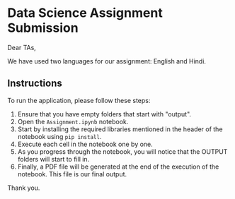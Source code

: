 # Data Science Assignment Submission

Dear TAs,

We have used two languages for our assignment: English and Hindi.

## Instructions

To run the application, please follow these steps:

1. Ensure that you have empty folders that start with "output".
2. Open the `Assignment.ipynb` notebook.
3. Start by installing the required libraries mentioned in the header of the notebook using `pip install`.
4. Execute each cell in the notebook one by one.
5. As you progress through the notebook, you will notice that the OUTPUT folders will start to fill in.
6. Finally, a PDF file will be generated at the end of the execution of the notebook. This file is our final output.

Thank you.
